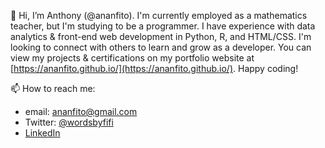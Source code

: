 👋 Hi, I’m Anthony (@ananfito). I'm currently employed as a mathematics teacher, but I'm studying to be a programmer. I have experience with data analytics & front-end web development in Python, R, and HTML/CSS. I'm looking to connect with others to learn and grow as a developer. You can view my projects & certifications on my portfolio website at [https://ananfito.github.io/](https://ananfito.github.io/). Happy coding!

📫 How to reach me:
 - email: [ananfito@gmail.com](mailto:ananfito@gmail.com)
 - Twitter: [@wordsbyfifi](https://twitter.com/wordsbyfifi/)
 - [LinkedIn](http://www.linkedin.com/in/anthonynanfito/)
